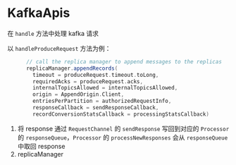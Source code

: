 # KafkaApis

在 `handle` 方法中处理 kafka 请求

以 `handleProduceRequest` 方法为例：

``` scala
      // call the replica manager to append messages to the replicas
      replicaManager.appendRecords(
        timeout = produceRequest.timeout.toLong,
        requiredAcks = produceRequest.acks,
        internalTopicsAllowed = internalTopicsAllowed,
        origin = AppendOrigin.Client,
        entriesPerPartition = authorizedRequestInfo,
        responseCallback = sendResponseCallback,
        recordConversionStatsCallback = processingStatsCallback)
```

1. 将 response 通过 `RequestChannel` 的 `sendResponse` 写回到对应的 `Processor` 的 `responseQueue`，`Processor`  的 `processNewResponses` 会从 `responseQueue` 中取回 response
2. replicaManager

